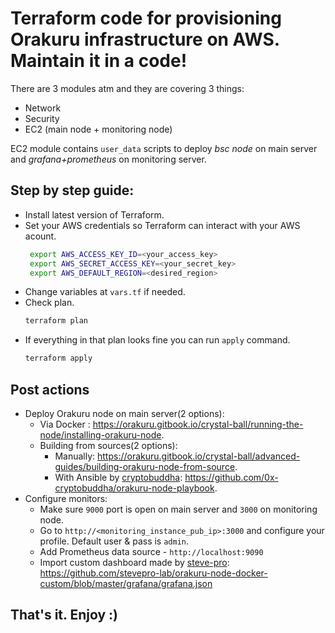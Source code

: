 # Terraform code for provisioning Orakuru infrastructure on AWS. Maintain it in a code!

There are 3 modules atm and they are covering 3 things:
 * Network
 * Security
 * EC2 (main node + monitoring node)

EC2 module contains `user_data` scripts to deploy *bsc node* on main server and *grafana+prometheus* on monitoring server.

## Step by step guide:
 * Install latest version of Terraform. 
 * Set your AWS credentials so Terraform can interact with your AWS acount.
    ```sh
     export AWS_ACCESS_KEY_ID=<your_access_key>
     export AWS_SECRET_ACCESS_KEY=<your_secret_key>
     export AWS_DEFAULT_REGION=<desired_region>
    ```
 *  Change variables at `vars.tf` if needed. 
 *  Check plan.
     ```sh
    terraform plan
    ```
 * If everything in that plan looks fine you can run `apply` command.
    ```sh
    terraform apply
    ```
 ## Post actions
 * Deploy Orakuru node on main server(2 options):
   - Via Docker : https://orakuru.gitbook.io/crystal-ball/running-the-node/installing-orakuru-node.
   - Building from sources(2 options):
     - Manually: https://orakuru.gitbook.io/crystal-ball/advanced-guides/building-orakuru-node-from-source.
     - With Ansible by [cryptobuddha](https://github.com/0x-cryptobuddha): https://github.com/0x-cryptobuddha/orakuru-node-playbook.
 * Configure monitors:
   - Make sure `9000` port is open on main server and `3000` on monitoring node.
   - Go to `http://<monitoring_instance_pub_ip>:3000` and configure your profile. Default user & pass is `admin`.
   - Add Prometheus data source - `http://localhost:9090`
   - Import custom dashboard made by [steve-pro](https://github.com/stevepro-lab): https://github.com/stevepro-lab/orakuru-node-docker-custom/blob/master/grafana/grafana.json

## That's it. Enjoy :)

